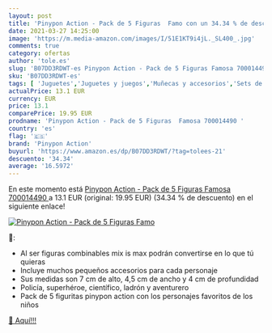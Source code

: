 ```yaml
---
layout: post
title: 'Pinypon Action - Pack de 5 Figuras  Famo con un 34.34 % de descuento'
date: 2021-03-27 14:25:00
image: 'https://m.media-amazon.com/images/I/51E1KT9i4jL._SL400_.jpg'
comments: true
category: ofertas
author: 'tole.es'
slug: 'B07DD3RDWT-es Pinypon Action - Pack de 5 Figuras Famosa 700014490'
sku: 'B07DD3RDWT-es'
tags: [ 'Juguetes','Juguetes y juegos','Muñecas y accesorios','Sets de accesorios','famosa','pinypon','pinypon action', ]
actualPrice: 13.1 EUR
currency: EUR
price: 13.1
comparePrice: 19.95 EUR
prodname: 'Pinypon Action - Pack de 5 Figuras  Famosa 700014490 '
country: 'es'
flag: '🇪🇸'
brand: 'Pinypon Action'
buyurl: 'https://www.amazon.es/dp/B07DD3RDWT/?tag=tolees-21'
descuento: '34.34'
average: '16.5972'
---
```


En este momento está [Pinypon Action - Pack de 5 Figuras  Famosa 700014490 ](https://www.amazon.es/dp/B07DD3RDWT/?tag=tolees-21) a 13.1 EUR (original: 19.95 EUR) (34.34 %  de descuento) en el siguiente enlace!

[![Pinypon Action - Pack de 5 Figuras  Famo](https://m.media-amazon.com/images/I/51E1KT9i4jL._SL400_.jpg)](https://www.amazon.es/dp/B07DD3RDWT/?tag=tolees-21)

🔎:

- Al ser figuras combinables mix is max podrán convertirse en lo que tú quieras
- Incluye muchos pequeños accesorios para cada personaje
- Sus medidas son 7 cm de alto, 4,5 cm de ancho y 4 cm de profundidad
- Policía, superhéroe, científico, ladrón y aventurero
- Pack de 5 figuritas pinypon action con los personajes favoritos de los niños

[🛒 Aquí!!!](https://www.amazon.es/dp/B07DD3RDWT/?tag=tolees-21)
